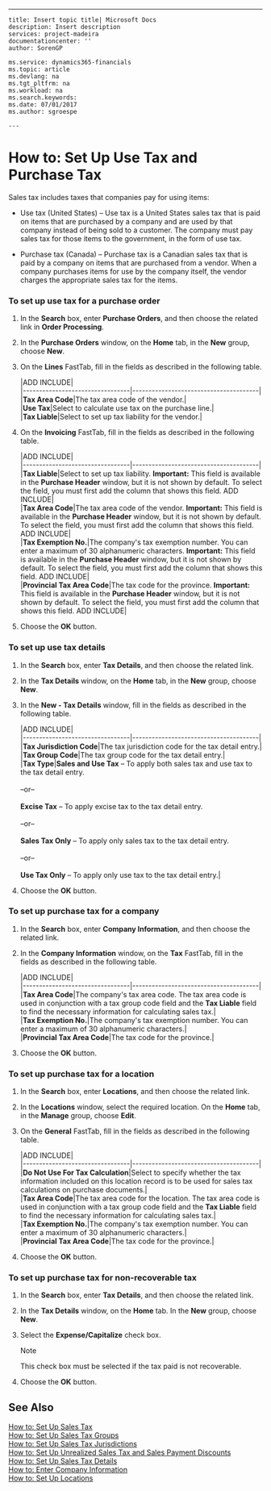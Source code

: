 ---
    title: Insert topic title| Microsoft Docs
    description: Insert description
    services: project-madeira
    documentationcenter: ''
    author: SorenGP

    ms.service: dynamics365-financials
    ms.topic: article
    ms.devlang: na
    ms.tgt_pltfrm: na
    ms.workload: na
    ms.search.keywords:
    ms.date: 07/01/2017
    ms.author: sgroespe

    ---
# How to: Set Up Use Tax and Purchase Tax
Sales tax includes taxes that companies pay for using items:  
  
-   Use tax \(United States\) – Use tax is a United States sales tax that is paid on items that are purchased by a company and are used by that company instead of being sold to a customer. The company must pay sales tax for those items to the government, in the form of use tax.  
  
-   Purchase tax \(Canada\) – Purchase tax is a Canadian sales tax that is paid by a company on items that are purchased from a vendor. When a company purchases items for use by the company itself, the vendor charges the appropriate sales tax for the items.  
  
### To set up use tax for a purchase order  
  
1.  In the **Search** box, enter **Purchase Orders**, and then choose the related link in **Order Processing**.  
  
2.  In the **Purchase Orders** window, on the **Home** tab, in the **New** group, choose **New**.  
  
3.  On the **Lines** FastTab, fill in the fields as described in the following table.  
  
    |ADD INCLUDE<!--[!INCLUDE[bp_tablefield](../../includes/bp_tabledescription_md.md)]-->|  
    |---------------------------------|---------------------------------------|  
    |**Tax Area Code**|The tax area code of the vendor.|  
    |**Use Tax**|Select to calculate use tax on the purchase line.|  
    |**Tax Liable**|Select to set up tax liability for the vendor.|  
  
4.  On the **Invoicing** FastTab, fill in the fields as described in the following table.  
  
    |ADD INCLUDE<!--[!INCLUDE[bp_tablefield](../../includes/bp_tabledescription_md.md)]-->|  
    |---------------------------------|---------------------------------------|  
    |**Tax Liable**|Select to set up tax liability. **Important:**  This field is available in the **Purchase Header** window, but it is not shown by default. To select the field, you must first add the column that shows this field. ADD INCLUDE<!--[!INCLUDE[bp_customize](../../includes/bp_customize_md.md)]-->|  
    |**Tax Area Code**|The tax area code of the vendor. **Important:**  This field is available in the **Purchase Header** window, but it is not shown by default. To select the field, you must first add the column that shows this field. ADD INCLUDE<!--[!INCLUDE[bp_customize](../../includes/bp_customize_md.md)]-->|  
    |**Tax Exemption No.**|The company's tax exemption number. You can enter a maximum of 30 alphanumeric characters. **Important:**  This field is available in the **Purchase Header** window, but it is not shown by default. To select the field, you must first add the column that shows this field. ADD INCLUDE<!--[!INCLUDE[bp_customize](../../includes/bp_customize_md.md)]-->|  
    |**Provincial Tax Area Code**|The tax code for the province. **Important:**  This field is available in the **Purchase Header** window, but it is not shown by default. To select the field, you must first add the column that shows this field. ADD INCLUDE<!--[!INCLUDE[bp_customize](../../includes/bp_customize_md.md)]-->|  
  
5.  Choose the **OK** button.  
  
### To set up use tax details  
  
1.  In the **Search** box, enter **Tax Details**, and then choose the related link.  
  
2.  In the **Tax Details** window, on the **Home** tab, in the **New** group, choose **New**.  
  
3.  In the **New - Tax Details** window, fill in the fields as described in the following table.  
  
    |ADD INCLUDE<!--[!INCLUDE[bp_tablefield](../../includes/bp_tabledescription_md.md)]-->|  
    |---------------------------------|---------------------------------------|  
    |**Tax Jurisdiction Code**|The tax jurisdiction code for the tax detail entry.|  
    |**Tax Group Code**|The tax group code for the tax detail entry.|  
    |**Tax Type**|**Sales and Use Tax** – To apply both sales tax and use tax to the tax detail entry.<br /><br /> –or–<br /><br /> **Excise Tax** – To apply excise tax to the tax detail entry.<br /><br /> –or–<br /><br /> **Sales Tax Only** – To apply only sales tax to the tax detail entry.<br /><br /> –or–<br /><br /> **Use Tax Only** – To apply only use tax to the tax detail entry.|  
  
4.  Choose the **OK** button.  
  
### To set up purchase tax for a company  
  
1.  In the **Search** box, enter **Company Information**, and then choose the related link.  
  
2.  In the **Company Information** window, on the **Tax** FastTab, fill in the fields as described in the following table.  
  
    |ADD INCLUDE<!--[!INCLUDE[bp_tablefield](../../includes/bp_tabledescription_md.md)]-->|  
    |---------------------------------|---------------------------------------|  
    |**Tax Area Code**|The company's tax area code. The tax area code is used in conjunction with a tax group code field and the **Tax Liable** field to find the necessary information for calculating sales tax.|  
    |**Tax Exemption No.**|The company's tax exemption number. You can enter a maximum of 30 alphanumeric characters.|  
    |**Provincial Tax Area Code**|The tax code for the province.|  
  
3.  Choose the **OK** button.  
  
### To set up purchase tax for a location  
  
1.  In the **Search** box, enter **Locations**, and then choose the related link.  
  
2.  In the **Locations** window, select the required location. On the **Home** tab, in the **Manage** group, choose **Edit**.  
  
3.  On the **General** FastTab, fill in the fields as described in the following table.  
  
    |ADD INCLUDE<!--[!INCLUDE[bp_tablefield](../../includes/bp_tabledescription_md.md)]-->|  
    |---------------------------------|---------------------------------------|  
    |**Do Not Use For Tax Calculation**|Select to specify whether the tax information included on this location record is to be used for sales tax calculations on purchase documents.|  
    |**Tax Area Code**|The tax area code for the location. The tax area code is used in conjunction with a tax group code field and the **Tax Liable** field to find the necessary information for calculating sales tax.|  
    |**Tax Exemption No.**|The company's tax exemption number. You can enter a maximum of 30 alphanumeric characters.|  
    |**Provincial Tax Area Code**|The tax code for the province.|  
  
4.  Choose the **OK** button.  
  
### To set up purchase tax for non-recoverable tax  
  
1.  In the **Search** box, enter **Tax Details**, and then choose the related link.  
  
2.  In the **Tax Details** window, on the **Home** tab. In the **New** group, choose **New**.  
  
3.  Select the **Expense\/Capitalize** check box.  
  
    > [!NOTE]  
    >  This check box must be selected if the tax paid is not recoverable.  
  
4.  Choose the **OK** button.  
  
## See Also  
 [How to: Set Up Sales Tax](../how-to-set-up-sales-tax.md)   
 [How to: Set Up Sales Tax Groups](../how-to-set-up-sales-tax-groups.md)   
 [How to: Set Up Sales Tax Jurisdictions](../how-to-set-up-sales-tax-jurisdictions.md)   
 [How to: Set Up Unrealized Sales Tax and Sales Payment Discounts](../how-to-set-up-unrealized-sales-tax-and-sales-payment-discounts.md)   
 [How to: Set Up Sales Tax Details](../how-to-set-up-sales-tax-details.md)   
 [How to: Enter Company Information](../how-to-enter-company-information.md)   
 [How to: Set Up Locations](../how-to-set-up-locations.md)
